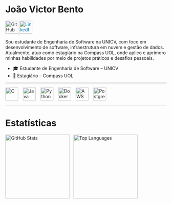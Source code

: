 # João Victor Bento

<p align="left">
  <a href="https://github.com/ojoaobento">
    <img src="https://cdn.jsdelivr.net/gh/devicons/devicon@latest/icons/github/github-original.svg"  alt="GitHub" width="40" style="color:#333333"/>
  </a>
  <a href="https://www.linkedin.com/in/ojoaobento">
    <img src="https://cdn.jsdelivr.net/gh/devicons/devicon@latest/icons/linkedin/linkedin-original.svg" alt="LinkedIn" width="40" style="color:#0077B5"/>
  </a>
</p>

Sou estudante de Engenharia de Software na UNICV, com foco em desenvolvimento de software, infraestrutura em nuvem e gestão de dados. Atualmente, atuo como estagiário na Compass UOL, onde aplico e aprimoro minhas habilidades por meio de projetos práticos e desafios pessoais.

- 🎓 Estudante de Engenharia de Software – UNICV
- 💼 Estagiário – Compass UOL


---

<div style="display: flex; gap: 15px; flex-wrap: wrap;">
  <img src="https://upload.wikimedia.org/wikipedia/commons/1/18/C_Programming_Language.svg" alt="C" title="C" width="40"/>

  <img src="https://cdn.jsdelivr.net/gh/devicons/devicon/icons/java/java-original.svg" alt="Java" title="Java" width="40"/>

  <img src="https://cdn.jsdelivr.net/gh/devicons/devicon/icons/python/python-original.svg" alt="Python" title="Python" width="40"/>

  <img src="https://cdn.jsdelivr.net/gh/devicons/devicon/icons/docker/docker-plain-wordmark.svg" alt="Docker" title="Docker" width="40"/>

  <img src="https://cdn.jsdelivr.net/gh/devicons/devicon/icons/amazonwebservices/amazonwebservices-original-wordmark.svg" alt="AWS" title="AWS" width="40"/>
  
  <img src="https://cdn.jsdelivr.net/gh/devicons/devicon/icons/postgresql/postgresql-original.svg" alt="PostgreSQL" title="PostgreSQL" width="40"/>
</div>

---

# Estatísticas 

<p>
  <img 
    align="left" 
    alt="GitHub Stats" 
    height="200" 
    style="padding-right: 10px;" 
    src="https://github-readme-stats.vercel.app/api?username=ojoaobento&show_icons=true&theme=react&include_all_commits=true&locale=pt-br&hide_border=true&bg_color=0D1117&text_color=C9D1D9&title_color=58A6FF&icon_color=1F6FEB" 
    alt="Estatísticas GitHub"
  />

  <img 
    align="left" 
    alt="Top Languages" 
    height="200" 
    src="https://github-readme-stats.vercel.app/api/top-langs/?username=ojoaobento&hide_border=true&bg_color=0D1117&text_color=C9D1D9&title_color=58A6FF&layout=compact&langs_count=6" 
    alt="Linguagens mais usadas"
  />
</p>
